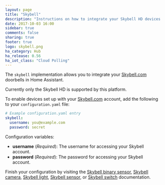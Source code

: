 ```yaml
---
layout: page
title: "Skybell"
description: "Instructions on how to integrate your Skybell HD devices within Home Assistant."
date: 2017-10-03 16:00
sidebar: true
comments: false
sharing: true
footer: true
logo: skybell.png
ha_category: Hub
ha_release: 0.56
ha_iot_class: "Cloud Polling"
---
```


The `skybell` implementation allows you to integrate your [Skybell.com](https://skybell.com) doorbells in Home Assistant.

Currently only the Skybell HD is supported by this platform.

To enable devices set up with your [Skybell.com](https://skybell.com/) account, add the following to your `configuration.yaml` file:

```yaml
# Example configuration.yaml entry
skybell:
  username: you@example.com
  password: secret
```

Configuration variables:

- **username** (*Required*): The username for accessing your Skybell account.
- **password** (*Required*): The password for accessing your Skybell account.

Finish your configuration by visiting the [Skybell binary sensor](/components/binary_sensor.skybell/), [Skybell camera](/components/camera.skybell/), [Skybell light](/components/light.skybell/), [Skybell sensor](/components/sensor.skybell/), or [Skybell switch](/components/switch.skybell/) documentation.
